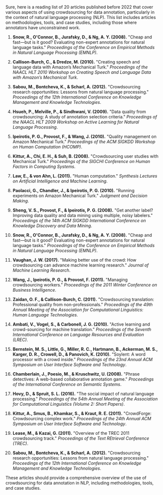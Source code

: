 Sure, here is a reading list of 20 articles published before 2022 that cover various aspects of using crowdsourcing for data annotation, particularly in the context of natural language processing (NLP). This list includes articles on methodologies, tools, and case studies, including those where annotators have unconstrained work.

1. **Snow, R., O'Connor, B., Jurafsky, D., & Ng, A. Y. (2008).** "Cheap and fast—but is it good? Evaluating non-expert annotations for natural language tasks." *Proceedings of the Conference on Empirical Methods in Natural Language Processing (EMNLP)*.

2. **Callison-Burch, C., & Dredze, M. (2010).** "Creating speech and language data with Amazon’s Mechanical Turk." *Proceedings of the NAACL HLT 2010 Workshop on Creating Speech and Language Data with Amazon’s Mechanical Turk*.

3. **Sabou, M., Bontcheva, K., & Scharl, A. (2012).** "Crowdsourcing research opportunities: Lessons from natural language processing." *Proceedings of the 12th International Conference on Knowledge Management and Knowledge Technologies*.

4. **Hsueh, P., Melville, P., & Sindhwani, V. (2009).** "Data quality from crowdsourcing: A study of annotation selection criteria." *Proceedings of the NAACL HLT 2009 Workshop on Active Learning for Natural Language Processing*.

5. **Ipeirotis, P. G., Provost, F., & Wang, J. (2010).** "Quality management on Amazon Mechanical Turk." *Proceedings of the ACM SIGKDD Workshop on Human Computation (HCOMP)*.

6. **Kittur, A., Chi, E. H., & Suh, B. (2008).** "Crowdsourcing user studies with Mechanical Turk." *Proceedings of the SIGCHI Conference on Human Factors in Computing Systems*.

7. **Law, E., & von Ahn, L. (2011).** "Human computation." *Synthesis Lectures on Artificial Intelligence and Machine Learning*.

8. **Paolacci, G., Chandler, J., & Ipeirotis, P. G. (2010).** "Running experiments on Amazon Mechanical Turk." *Judgment and Decision Making*.

9. **Sheng, V. S., Provost, F., & Ipeirotis, P. G. (2008).** "Get another label? Improving data quality and data mining using multiple, noisy labelers." *Proceedings of the 14th ACM SIGKDD International Conference on Knowledge Discovery and Data Mining*.

10. **Snow, R., O'Connor, B., Jurafsky, D., & Ng, A. Y. (2008).** "Cheap and fast—but is it good? Evaluating non-expert annotations for natural language tasks." *Proceedings of the Conference on Empirical Methods in Natural Language Processing (EMNLP)*.

11. **Vaughan, J. W. (2017).** "Making better use of the crowd: How crowdsourcing can advance machine learning research." *Journal of Machine Learning Research*.

12. **Wang, J., Ipeirotis, P. G., & Provost, F. (2011).** "Managing crowdsourcing workers." *Proceedings of the 2011 Winter Conference on Business Intelligence*.

13. **Zaidan, O. F., & Callison-Burch, C. (2011).** "Crowdsourcing translation: Professional quality from non-professionals." *Proceedings of the 49th Annual Meeting of the Association for Computational Linguistics: Human Language Technologies*.

14. **Ambati, V., Vogel, S., & Carbonell, J. G. (2010).** "Active learning and crowd-sourcing for machine translation." *Proceedings of the Seventh International Conference on Language Resources and Evaluation (LREC)*.

15. **Bernstein, M. S., Little, G., Miller, R. C., Hartmann, B., Ackerman, M. S., Karger, D. R., Crowell, D., & Panovich, K. (2010).** "Soylent: A word processor with a crowd inside." *Proceedings of the 23nd Annual ACM Symposium on User Interface Software and Technology*.

16. **Chamberlain, J., Poesio, M., & Kruschwitz, U. (2008).** "Phrase detectives: A web-based collaborative annotation game." *Proceedings of the International Conference on Semantic Systems*.

17. **Hovy, D., & Spruit, S. L. (2016).** "The social impact of natural language processing." *Proceedings of the 54th Annual Meeting of the Association for Computational Linguistics (Volume 2: Short Papers)*.

18. **Kittur, A., Smus, B., Khamkar, S., & Kraut, R. E. (2011).** "CrowdForge: Crowdsourcing complex work." *Proceedings of the 24th Annual ACM Symposium on User Interface Software and Technology*.

19. **Lease, M., & Kazai, G. (2011).** "Overview of the TREC 2011 crowdsourcing track." *Proceedings of the Text REtrieval Conference (TREC)*.

20. **Sabou, M., Bontcheva, K., & Scharl, A. (2012).** "Crowdsourcing research opportunities: Lessons from natural language processing." *Proceedings of the 12th International Conference on Knowledge Management and Knowledge Technologies*.

These articles should provide a comprehensive overview of the use of crowdsourcing for data annotation in NLP, including methodologies, tools, and case studies.